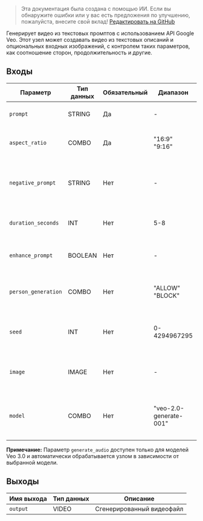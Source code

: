 > Эта документация была создана с помощью ИИ. Если вы обнаружите ошибки или у вас есть предложения по улучшению, пожалуйста, внесите свой вклад! [Редактировать на GitHub](https://github.com/Comfy-Org/embedded-docs/blob/main/comfyui_embedded_docs/docs/VeoVideoGenerationNode/ru.md)

Генерирует видео из текстовых промптов с использованием API Google Veo. Этот узел может создавать видео из текстовых описаний и опциональных входных изображений, с контролем таких параметров, как соотношение сторон, продолжительность и другие.

## Входы

| Параметр | Тип данных | Обязательный | Диапазон | Описание |
|-----------|-----------|----------|-------|-------------|
| `prompt` | STRING | Да | - | Текстовое описание видео (по умолчанию: пустое) |
| `aspect_ratio` | COMBO | Да | "16:9"<br>"9:16" | Соотношение сторон выходного видео (по умолчанию: "16:9") |
| `negative_prompt` | STRING | Нет | - | Негативный текстовый промпт, указывающий, чего следует избегать в видео (по умолчанию: пустое) |
| `duration_seconds` | INT | Нет | 5-8 | Продолжительность выходного видео в секундах (по умолчанию: 5) |
| `enhance_prompt` | BOOLEAN | Нет | - | Улучшать ли промпт с помощью ИИ-помощника (по умолчанию: True) |
| `person_generation` | COMBO | Нет | "ALLOW"<br>"BLOCK" | Разрешать ли генерацию людей в видео (по умолчанию: "ALLOW") |
| `seed` | INT | Нет | 0-4294967295 | Сид (начальное значение) для генерации видео (0 для случайного) (по умолчанию: 0) |
| `image` | IMAGE | Нет | - | Опорное изображение для направления генерации видео (опционально) |
| `model` | COMBO | Нет | "veo-2.0-generate-001" | Модель Veo 2, используемая для генерации видео (по умолчанию: "veo-2.0-generate-001") |

**Примечание:** Параметр `generate_audio` доступен только для моделей Veo 3.0 и автоматически обрабатывается узлом в зависимости от выбранной модели.

## Выходы

| Имя выхода | Тип данных | Описание |
|-------------|-----------|-------------|
| `output` | VIDEO | Сгенерированный видеофайл |
